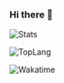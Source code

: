 ### Hi there 👋

![Stats](https://github-readme-stats.vercel.app/api?username=alexcui03&show_icons=true&count_private=true)

![TopLang](https://github-readme-stats.vercel.app/api/top-langs?username=alexcui03&layout=compact&show_icons=true&exclude_repo=ClipCC,alexcui03.github.io,eide-template-stm32f103c6tx&hide=makefile,qmake,cmake,batchfile&langs_count=10)

![Wakatime](https://github-readme-stats.vercel.app/api/wakatime?username=alexcui03&layout=compact&show_icons=true)

<!--
**alexcui03/alexcui03** is a ✨ _special_ ✨ repository because its `README.md` (this file) appears on your GitHub profile.

Here are some ideas to get you started:

- 🔭 I’m currently working on ...
- 🌱 I’m currently learning ...
- 👯 I’m looking to collaborate on ...
- 🤔 I’m looking for help with ...
- 💬 Ask me about ...
- 📫 How to reach me: ...
- 😄 Pronouns: ...
- ⚡ Fun fact: ...
-->
